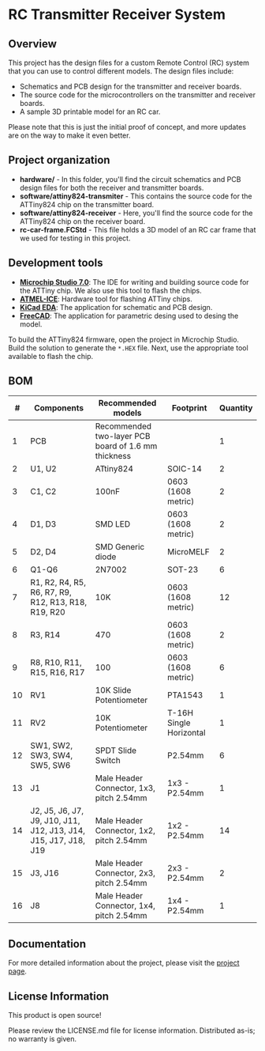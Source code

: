 
# RC Transmitter Receiver System

## Overview

This project has the design files for a custom Remote Control (RC) system that you can use to control different models. The design files include:

- Schematics and PCB design for the transmitter and receiver boards.
- The source code for the microcontrollers on the transmitter and receiver boards.
- A sample 3D printable model for an RC car.

Please note that this is just the initial proof of concept, and more updates are on the way to make it even better.

## Project organization

- **hardware/** - In this folder, you'll find the circuit schematics and PCB design files for both the receiver and transmitter boards.
- **software/attiny824-transmiter** - This contains the source code for the ATTiny824 chip on the transmitter board.
- **software/attiny824-receiver** - Here, you'll find the source code for the ATTiny824 chip on the receiver board.
- **rc-car-frame.FCStd** - This file holds a 3D model of an RC car frame that we used for testing in this project.

## Development tools

- **[Microchip Studio 7.0](https://www.microchip.com/en-us/tools-resources/develop/microchip-studio)**: The IDE for writing and building source code for the ATTiny chip. We also use this tool to flash the chips.
- **[ATMEL-ICE](https://www.microchip.com/en-us/development-tool/ATATMEL-ICE)**: Hardware tool for flashing ATTiny chips.
- **[KiCad EDA](https://www.kicad.org/)**: The application for schematic and PCB design.
- **[FreeCAD](https://www.freecad.org/)**: The application for parametric desing used to desing the model.

To build the ATTiny824 firmware, open the project in Microchip Studio. Build the solution to generate the `*.HEX` file. Next, use the appropriate tool available to flash the chip.

## BOM
| # | Components | Recommended models | Footprint | Quantity |
| --- | --- | --- | --- | --- |
| 1 | PCB | Recommended two-layer PCB board of 1.6 mm thickness | | 1 |
| 2 | U1, U2 | ATtiny824 | SOIC-14 | 2 |
| 3 | C1, C2 | 100nF | 0603 (1608 metric) | 2 |
| 4 | D1, D3 | SMD LED | 0603 (1608 metric) | 2 |
| 5 | D2, D4 | SMD Generic diode | MicroMELF | 2 |
| 6 | Q1-Q6 | 2N7002 | SOT-23 | 6 |
| 7 | R1, R2, R4, R5, R6, R7, R9, R12, R13, R18, R19, R20  | 10K | 0603 (1608 metric) | 12 |
| 8 | R3, R14  | 470 | 0603 (1608 metric) | 2 |
| 9 | R8, R10, R11, R15, R16, R17  | 100 | 0603 (1608 metric) | 6 |
| 10 | RV1 | 10K Slide Potentiometer | PTA1543 | 1 |
| 11 | RV2 | 10K Potentiometer | T-16H Single Horizontal | 1 |
| 12 | SW1, SW2, SW3, SW4, SW5, SW6 | SPDT Slide Switch | P2.54mm | 6 |
| 13 | J1 | Male Header Connector, 1x3, pitch 2.54mm | 	1x3 - P2.54mm | 1 |
| 14 | J2, J5, J6, J7, J9, J10, J11, J12, J13, J14, J15, J17, J18, J19 | Male Header Connector, 1x2, pitch 2.54mm | 	1x2 - P2.54mm | 14 |
| 15 | J3, J16 | Male Header Connector, 2x3, pitch 2.54mm | 	2x3 - P2.54mm | 2 |
| 16 | J8 | Male Header Connector, 1x4, pitch 2.54mm | 	1x4 - P2.54mm | 1 |


## Documentation

For more detailed information about the project, please visit the [project page](https://fibstack.com/projects/rc-model-controller/).

## License Information
This product is open source!

Please review the LICENSE.md file for license information. Distributed as-is; no warranty is given.